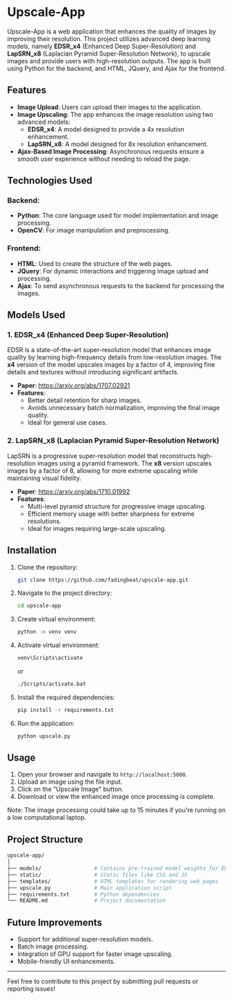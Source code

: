# Upscale-App

Upscale-App is a web application that enhances the quality of images by improving their resolution. This project utilizes advanced deep learning models, namely **EDSR_x4** (Enhanced Deep Super-Resolution) and **LapSRN_x8** (Laplacian Pyramid Super-Resolution Network), to upscale images and provide users with high-resolution outputs. The app is built using Python for the backend, and HTML, JQuery, and Ajax for the frontend.

## Features

- **Image Upload**: Users can upload their images to the application.
- **Image Upscaling**: The app enhances the image resolution using two advanced models:
  - **EDSR_x4**: A model designed to provide a 4x resolution enhancement.
  - **LapSRN_x8**: A model designed for 8x resolution enhancement.
- **Ajax-Based Image Processing**: Asynchronous requests ensure a smooth user experience without needing to reload the page.

## Technologies Used

### Backend:

- **Python**: The core language used for model implementation and image processing.
- **OpenCV**: For image manipulation and preprocessing.

### Frontend:

- **HTML**: Used to create the structure of the web pages.
- **JQuery**: For dynamic interactions and triggering image upload and processing.
- **Ajax**: To send asynchronous requests to the backend for processing the images.

## Models Used

### 1. EDSR_x4 (Enhanced Deep Super-Resolution)

EDSR is a state-of-the-art super-resolution model that enhances image quality by learning high-frequency details from low-resolution images. The **x4** version of the model upscales images by a factor of 4, improving fine details and textures without introducing significant artifacts.

- **Paper**: https://arxiv.org/abs/1707.02921
- **Features**:
  - Better detail retention for sharp images.
  - Avoids unnecessary batch normalization, improving the final image quality.
  - Ideal for general use cases.

### 2. LapSRN_x8 (Laplacian Pyramid Super-Resolution Network)

LapSRN is a progressive super-resolution model that reconstructs high-resolution images using a pyramid framework. The **x8** version upscales images by a factor of 8, allowing for more extreme upscaling while maintaining visual fidelity.

- **Paper**: https://arxiv.org/abs/1710.01992
- **Features**:
  - Multi-level pyramid structure for progressive image upscaling.
  - Efficient memory usage with better sharpness for extreme resolutions.
  - Ideal for images requiring large-scale upscaling.

## Installation

1. Clone the repository:
   ```bash
   git clone https://github.com/fadingbeat/upscale-app.git
   ```
2. Navigate to the project directory:
   ```bash
   cd upscale-app
   ```
3. Create virtual environment:
   ```bash
   python -m venv venv
   ```
4. Activate virtual environment:
   ```bash
   venv\Scripts\activate
   ```
   or
   ```bash
   ./Scripts/activate.bat
   ```
5. Install the required dependencies:
   ```bash
   pip install -r requirements.txt
   ```
6. Run the application:
   ```bash
   python upscale.py
   ```

## Usage

1. Open your browser and navigate to `http://localhost:5000`.
2. Upload an image using the file input.
3. Click on the "Upscale Image" button.
4. Download or view the enhanced image once processing is complete.

Note: The image processing could take up to 15 minutes if you're running on a low computational laptop.

## Project Structure

```bash
upscale-app/
│
├── models/                 # Contains pre-trained model weights for EDSR_x4 and LapSRN_x8
├── static/                 # Static files like CSS and JS
├── templates/              # HTML templates for rendering web pages
├── upscale.py              # Main application script
├── requirements.txt        # Python dependencies
└── README.md               # Project documentation
```

## Future Improvements

- Support for additional super-resolution models.
- Batch image processing.
- Integration of GPU support for faster image upscaling.
- Mobile-friendly UI enhancements.

---

Feel free to contribute to this project by submitting pull requests or reporting issues!
